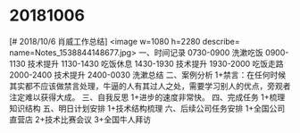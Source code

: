 # 20181006

[# 2018/10/6 肖威工作总结]
<image w=1080 h=2280 describe= name=Notes_1538844148677.jpg>
一、时间记录
0730-0900 洗漱吃饭
0900-1130 技术提升
1130-1430 吃饭休息
1430-1930 技术提升
1930-2000 吃饭走路
2000-2400 技术提升
2400-0030 洗漱总结
二、案例分析
1+禁言：在任何时候其实都不应该做禁言处理，牛逼的人有其过人之处，需要学习别人的优点，旁观者注定难以获得大成。
三、自我反思
1+进步的速度非常快。
四、完成任务
1+梳理知识结构
五、明日计划安排
1+技术结构梳理
六、后续公司任务安排
1+全国公司直营店
2+技术比赛会议
3+全国牛人拜访
